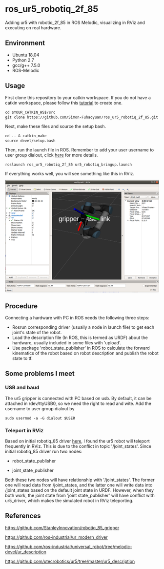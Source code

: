 # ros_ur5_robotiq_2f_85
Adding ur5 with robotiq_2f_85 in ROS Melodic, visualizing in RViz and executing on real hardware.

## Environment

* Ubuntu 18.04
* Python 2.7
* gcc/g++ 7.5.0
* ROS-Melodic

## Usage
First clone this repository to your catkin workspace. If you do not have a catkin workspace, please follow this [tutorial](http://wiki.ros.org/ROS/Tutorials/InstallingandConfiguringROSEnvironment#Create_a_ROS_Workspace) to create one.
```
cd $YOUR_CATKIN_WS$/src
git clone https://github.com/Simon-Fuhaoyuan/ros_ur5_robotiq_2f_85.git
```

Next, make these files and source the setup bash.
```
cd .. & catkin_make
source devel/setup.bash
```

Then, run the launch file in ROS. Remember to add your user username to user group dialout, click [here](https://github.com/Simon-Fuhaoyuan/ros_ur5_robotiq_2f_85#usb-and-baud) for more details.
```
roslaunch ros_ur5_robotiq_2f_85 ur5_robotiq_bringup.launch
```
If everything works well, you will see something like this in RViz.

![UR5 with robotiq_85 in RViz](rviz.png)

## Procedure
Connecting a hardware with PC in ROS needs the following three steps:

* Rosrun corresponding driver (usually a node in launch file) to get each joint's state of the robot.
* Load the description file (In ROS, this is termed as URDF) about the hardware, usually included in some files with 'upload'.
* Use package 'robot_state_publisher' in ROS to calculate the forward kinematics of the robot based on robot description and publish the robot state to tf.

## Some problems I meet

### USB and baud

The ur5 gripper is connected with PC based on usb. By default, it can be attached in /dev/ttyUSB0, so we need the right to read and wite. Add the username to user group dialout by
```
sudo usermod -a -G dialout $USER
```

### Teleport in RViz

Based on initial robotiq_85 driver [here](https://github.com/StanleyInnovation/robotiq_85_gripper/tree/master/robotiq_85_driver), I found the ur5 robot will teleport frequently in RViz. This is due to the conflict in topic '/joint_states'. Since initial robotiq_85 driver run two nodes:

* robot_state_publisher

* joint_state_publisher

Both these two nodes will have relationship with '/joint_states'. The former one will read data from /joint_states, and the latter one will write data into /joint_states based on the default joint state in URDF. However, when they both work, the joint state from 'joint state_publisher' will have conflict with ur5_driver, which makes the simulated robot in RViz teleporting.

## References
https://github.com/StanleyInnovation/robotiq_85_gripper

https://github.com/ros-industrial/ur_modern_driver

https://github.com/ros-industrial/universal_robot/tree/melodic-devel/ur_description

https://github.com/utecrobotics/ur5/tree/master/ur5_description